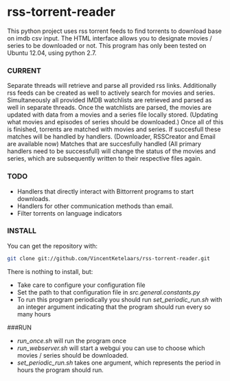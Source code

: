 rss-torrent-reader
==================

This python project uses rss torrent feeds to find torrents to download base on imdb csv input. The HTML interface allows you to designate movies / series to be downloaded or not. This program has only been tested on Ubuntu 12.04, using python 2.7.

### CURRENT

Separate threads will retrieve and parse all provided rss links. Additionally rss feeds can be created as well to actively search for movies and series. Simultaneously all provided IMDB watchlists are retrieved and parsed as well in separate threads. Once the watchlists are parsed, the movies are updated with data from a movies and a series file locally stored. (Updating what movies and episodes of series should be downloaded.)
Once all of this is finished, torrents are matched with movies and series. If succesfull these matches will be handled by handlers. (Downloader, RSSCreator and Email are available now) Matches that are succesfully handled (All primary handlers need to be successfull) will change the status of the movies and series, which are subsequently written to their respective files again.

### TODO

- Handlers that directly interact with Bittorrent programs to start downloads.
- Handlers for other communication methods than email.
- Filter torrents on language indicators

### INSTALL

You can get the repository with:

```sh
git clone git://github.com/VincentKetelaars/rss-torrent-reader.git
```

There is nothing to install, but:
- Take care to configure your configuration file 
- Set the path to that configuration file in *src.general.constants.py* 
- To run this program periodically you should run *set_periodic_run.sh* with an integer argument indicating that the program should run every so many hours

###RUN

- *run_once.sh* will run the program once
- *run_webserver.sh* will start a webgui you can use to choose which movies / series should be downloaded.
- *set_periodic_run.sh* takes one argument, which represents the period in hours the program should run.